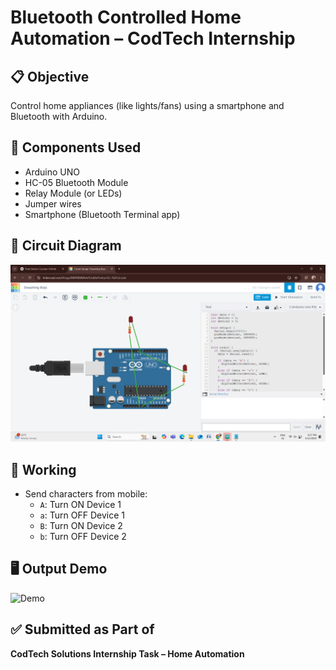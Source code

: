 # Bluetooth Controlled Home Automation – CodTech Internship

## 📋 Objective
Control home appliances (like lights/fans) using a smartphone and Bluetooth with Arduino.

## 🧰 Components Used
- Arduino UNO
- HC-05 Bluetooth Module
- Relay Module (or LEDs)
- Jumper wires
- Smartphone (Bluetooth Terminal app)

## 🔌 Circuit Diagram
![Circuit](circuit_diagram.png)

## 🧠 Working
- Send characters from mobile:
  - `A`: Turn ON Device 1
  - `a`: Turn OFF Device 1
  - `B`: Turn ON Device 2
  - `b`: Turn OFF Device 2

## 🖥️ Output Demo
![Demo](demo_screenshot.png)

## ✅ Submitted as Part of
**CodTech Solutions Internship Task – Home Automation**
